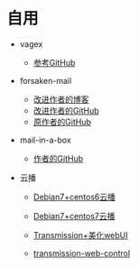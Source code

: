 # 自用

*  vagex

     * [参考GitHub](https://github.com/catonisland/Vagex-For-CentOS-6 "参考GitHub")

* forsaken-mail

     * [改进作者的博客](http://51.ruyo.net/p/3210.html "改进作者网站")
     * [改进作者的GitHub](https://github.com/malaohu/forsaken-mail "改进作者GitHub")
     * [原作者的GitHub](https://github.com/denghongcai/forsaken-mail "原作者GitHub")
    
* mail-in-a-box

     * [作者的GitHub](https://github.com/mail-in-a-box/mailinabox "原作者GitHub")    

* 云播

    * [Debian7+centos6云播](https://www.miao8.top/linuxshell/7.html "Debian7+centos6云播") 

    * [Debian7+centos7云播](https://www.miao8.top/linuxshell/5.html "Debian8+centos7云播")  

    * [Transmission+美化webUI](http://www.laozuo.org/9020.html "Transmission+美化webUI")   

    * [transmission-web-control](https://github.com/ronggang/transmission-web-control "transmission-web-control")   

